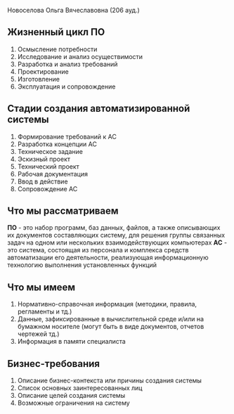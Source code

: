 Новоселова Ольга Вячеславовна  (206 ауд.)
## Жизненный цикл ПО
1. Осмысление потребности
2. Исследование и анализ осуществимости
3. Разработка и анализ требований
4. Проектирование
5. Изготовление
6. Эксплуатация и сопровождение
## Стадии создания автоматизированной системы
1. Формирование требований к АС
2. Разработка концепции АС
3. Техническое задание
4. Эскизный проект
5. Технический проект
6. Рабочая документация
7. Ввод в действие
8. Сопровождение АС

## Что мы рассматриваем
**ПО** - это набор программ, баз данных, файлов, а также описывающих их документов составляющих систему, для решения группы связанных задач на одном или нескольких взаимодействующих компьютерах
**АС** - это система, состоящая из персонала и комплекса средств автоматизации его деятельности, реализующая информационную технологию выполнения установленных функций

## Что мы имеем
1. Нормативно-справочная информация (методики, правила, регламенты и тд.)
2. Данные, зафиксированные в вычислительной среде и/или на бумажном носителе (могут быть в виде документов, отчетов чертежей тд.)
3. Информация в памяти специалиста

## Бизнес-требования
1. Описание бизнес-контекста или причины создания системы
2. Список основных заинтересованных лиц
3. Описание целей создания системы
4. Возможные ограничения на систему
